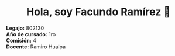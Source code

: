 <h1 align="center">Hola, soy Facundo Ramírez 👋</h1>

**Legajo:** 802130  
**Año de cursado:** 1ro  
**Comisión:** 4  
**Docente:** Ramiro Hualpa
